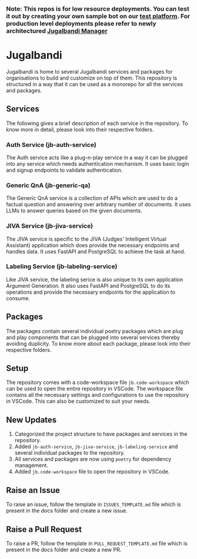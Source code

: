 ### Note: This repos is for low resource deployments. You can test it out by creating your own sample bot on our [test platform](https://test.jugalbandi.ai). For production level deployments please refer to newly architectured [Jugalbandi Manager](https://github.com/OpenNyAI/JB-Manager)

# Jugalbandi

Jugalbandi is home to several Jugalbandi services and packages for organisations to build and customize on top of them. This repository is structured in a way that it can be used as a monorepo for all the services and packages.

## Services

The following gives a brief description of each service in the repository. To know more in detail, please look into their respective folders.

### <b>Auth Service (jb-auth-service)</b>

The Auth service acts like a plug-n-play service in a way it can be plugged into any service which needs authentication mechanism. It uses basic login and signup endpoints to validate authentication.

### <b>Generic QnA (jb-generic-qa)</b>

The Generic QnA service is a collection of APIs which are used to do a factual question and answering over arbitrary number of documents. It uses LLMs to answer queries based on the given documents.

### <b>JIVA Service (jb-jiva-service)</b>

The JIVA service is specific to the JIVA (Judges' Intelligent Virtual Assistant) application which does provide the necessary endpoints and handles data. It uses FastAPI and PostgreSQL to achieve the task at hand.

### <b>Labeling Service (jb-labeling-service)</b>

Like JIVA service, the labeling serice is also unique to its own application Argument Generation. It also uses FastAPI and PostgreSQL to do its operations and provide the necessary endpoints for the application to consume.

## Packages

The packages contain several individual poetry packages which are plug and play components that can be plugged into several services thereby avoiding duplicity. To know more about each package, please look into their respective folders.

## Setup

The repository comes with a code-workspace file `jb.code-workspace` which can be used to open the entire repository in VSCode. The workspace file contains all the necessary settings and configurations to use the repository in VSCode. This can also be customized to suit your needs.

## New Updates

1. Categorized the project structure to have packages and services in the repository.
2. Added `jb-auth-service`, `jb-jiva-service`, `jb-labeling-service` and several individual packages to the repository.
3. All services and packages are now using `poetry` for dependency management.
4. Added `jb.code-workspace` file to open the repository in VSCode.

## Raise an Issue

To raise an issue, follow the template in `ISSUES_TEMPLATE.md` file which is present in the docs folder and create a new issue.

## Raise a Pull Request

To raise a PR, follow the template in `PULL_REQUEST_TEMPLATE.md` file which is present in the docs folder and create a new PR.
